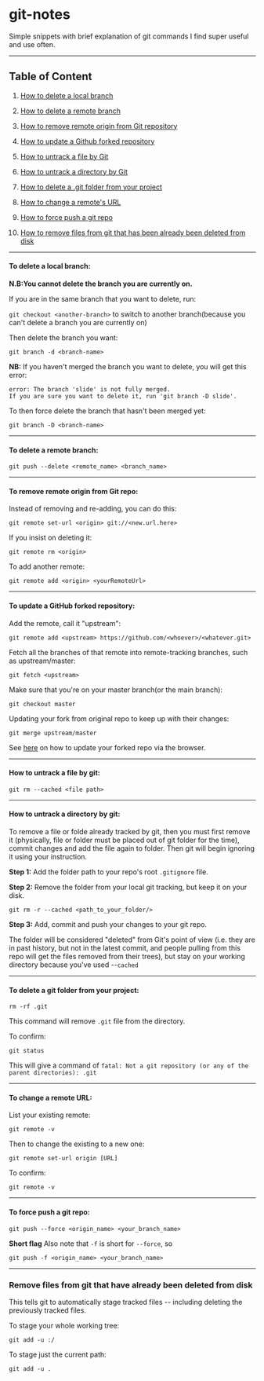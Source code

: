 # git-notes

Simple snippets with brief explanation of git commands I find super useful and use often.

---
## Table of Content

1. [How to delete a local branch](#to-delete-a-local-branch)

1. [How to delete a remote branch](#to-delete-a-remote-branch)

1. [How to remove remote origin from Git repository](#to-remove-remote-origin-from-git-repo)

1. [How to update a Github forked repository](#to-update-a-github-forked-repository)

1. [How to untrack a file by Git](#how-to-untrack-a-file-by-git)
  
1. [How to untrack a directory by Git](#how-to-untrack-a-directory-by-git)

1. [How to delete a .git folder from your project](#to-delete-a-git-folder-from-your-project)

1. [How to change a remote's URL](#to-change-a-remote-url)

1. [How to force push a git repo](#to-force-push-a-git-repo)

1. [How to remove files from git that has been already been deleted from disk](#remove-files-from-git-that-have-already-been-deleted-from-disk)

---

#### To delete a local branch:
**N.B:You cannot delete the branch you are currently on.** 

If you are in the same branch that you want to delete, run:

`git checkout <another-branch>` to switch to another branch(because you can't delete a branch you are currently on)

Then delete the branch you want:

`git branch -d <branch-name>`

**NB:** If you haven't merged the branch you want to delete, you will get this error:

```
error: The branch 'slide' is not fully merged.
If you are sure you want to delete it, run 'git branch -D slide'.
```

To then force delete the branch that hasn't been merged yet:

`git branch -D <branch-name>`

---

#### To delete a remote branch:

`git push --delete <remote_name> <branch_name>`

---
#### To remove remote origin from Git repo:
Instead of removing and re-adding, you can do this:

`git remote set-url <origin> git://<new.url.here>`

If you insist on deleting it:

`git remote rm <origin>`

To add another remote:

`git remote add <origin> <yourRemoteUrl>`

---

#### To update a GitHub forked repository:

Add the remote, call it "upstream":

`git remote add <upstream> https://github.com/<whoever>/<whatever.git>`

Fetch all the branches of that remote into remote-tracking branches, such as upstream/master:

`git fetch <upstream>`

Make sure that you're on your master branch(or the main branch):

`git checkout master`

Updating your fork from original repo to keep up with their changes:

`git merge upstream/master`

See [here](https://github.com/KirstieJane/STEMMRoleModels/wiki/Syncing-your-fork-to-the-original-repository-via-the-browser) on how to update your forked repo via the browser.

---

#### How to untrack a file by git:

`git rm --cached <file path>`

---

#### How to untrack a directory by git:

To remove a file or folde already tracked by git, then you must first remove it (physically, file or folder must be placed out of git folder for the time), commit changes and add the file again to folder. Then git will begin ignoring it using your instruction. 

**Step 1:** Add the folder path to your repo's root `.gitignore` file.

**Step 2:** Remove the folder from your local git tracking, but keep it on your disk.

`git rm -r --cached <path_to_your_folder/>`

**Step 3:** Add, commit and push your changes to your git repo.

The folder will be considered "deleted" from Git's point of view (i.e. they are in past history, but not in the latest commit, and people pulling from this repo will get the files removed from their trees), but stay on your working directory because you've used --`cached`

---

#### To delete a git folder from your project:
`rm -rf .git`

This command will remove `.git` file from the directory. 

To confirm: 

`git status`

This will give a command of `fatal: Not a git repository (or any of the parent directories): .git`

---

#### To change a remote URL:

List your existing remote:

`git remote -v`

Then to change the existing to a new one:

`git remote set-url origin [URL]`

To confirm:

`git remote -v`

---

#### To force push a git repo:

`git push --force <origin_name> <your_branch_name>`

**Short flag**
Also note that `-f` is short for `--force`, so

`git push -f <origin_name> <your_branch_name>`

---

### Remove files from git that have already been deleted from disk


This tells git to automatically stage tracked files -- including deleting the previously tracked files.

To stage your whole working tree:

`git add -u :/`

To stage just the current path:

`git add -u .`

